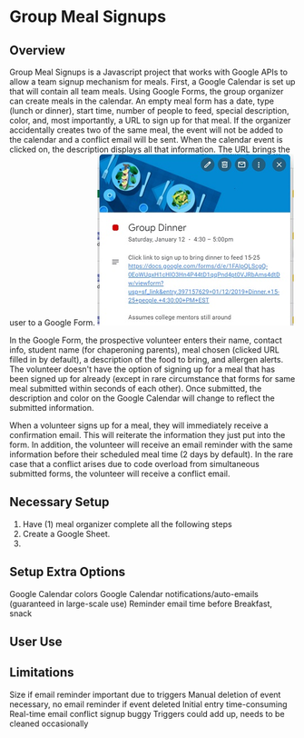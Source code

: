 # Group Meal Signups
## Overview
Group Meal Signups is a Javascript project that works with Google APIs to allow a team signup mechanism for meals.
First, a Google Calendar is set up that will contain all team meals.
Using Google Forms, the group organizer can create meals in the calendar.
An empty meal form has a date, type (lunch or dinner), start time, number of people to feed, special description, color, and, most importantly, a URL to sign up for that meal. If the organizer accidentally creates two of the same meal, the event will not be added to the calendar and a conflict email will be sent.
When the calendar event is clicked on, the description displays all that information.
The URL brings the user to a Google Form.
![alt text](https://raw.githubusercontent.com/bf2799/GroupMealSignups/master/SignupCalendar.jpg)

In the Google Form, the prospective volunteer enters their name, contact info, student name (for chaperoning parents), meal chosen (clicked URL  filled in by default), a description of the food to bring, and allergen alerts. The volunteer doesn't have the option of signing up for a meal that has been signed up for already (except in rare circumstance that forms for same meal submitted within seconds of each other). Once submitted, the description and color on the Google Calendar will change to reflect the submitted information.

When a volunteer signs up for a meal, they will immediately receive a confirmation email. This will reiterate the information they just put into the form. In addition, the volunteer will receive an email reminder with the same information before their scheduled meal time (2 days by default). In the rare case that a conflict arises due to code overload from simultaneous submitted forms, the volunteer will receive a conflict email.

## Necessary Setup
1. Have (1) meal organizer complete all the following steps
2. Create a Google Sheet.
3. 

## Setup Extra Options
Google Calendar colors
Google Calendar notifications/auto-emails (guaranteed in large-scale use)
Reminder email time before
Breakfast, snack

## User Use

## Limitations
Size if email reminder important due to triggers
Manual deletion of event necessary, no email reminder if event deleted
Initial entry time-consuming
Real-time email conflict signup buggy
Triggers could add up, needs to be cleaned occasionally
